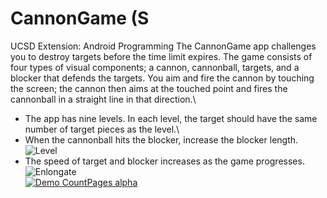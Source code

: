 # CannonGame (S
UCSD Extension: Android Programming
The CannonGame app challenges you to destroy targets before the time limit expires. The game consists of four types of visual components; a cannon, cannonball, targets, and a blocker that defends the targets. You aim and fire the cannon by touching the screen; the cannon then aims at the touched point and fires the cannonball in a straight line in that direction.\
- The app has nine levels. In each level, the target should have the same number of target pieces as the level.\
- When the cannonball hits the blocker, increase the blocker length.\
          ![Level](https://i.imgur.com/OXM1oGI.gif)
- The speed of target and blocker increases as the game progresses.\
          ![Enlongate](https://i.imgur.com/UFLhrLS.gif)\
[![Demo CountPages alpha](https://i.imgur.com/QmiEmle.jpg)](https://youtu.be/kZAQ7D_aa2M)
